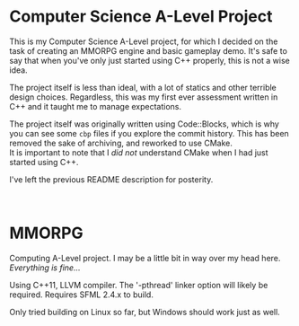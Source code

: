 # Computer Science A-Level Project
This is my Computer Science A-Level project, for which I decided on the task of creating an MMORPG engine and basic gameplay demo.
It's safe to say that when you've only just started using C++ properly, this is not a wise idea.

The project itself is less than ideal, with a lot of statics and other terrible design choices.
Regardless, this was my first ever assessment written in C++ and it taught me to manage expectations.

The project itself was originally written using Code::Blocks, which is why you can see some `cbp` files if you explore the
commit history.  This has been removed the sake of archiving, and reworked to use CMake.  
It is important to note that I *did not* understand CMake when I had just started using C++.

I've left the previous README description for posterity.

<br>

# MMORPG

Computing A-Level project.
I may be a little bit in way over my head here.
*Everything is fine...*

Using C++11, LLVM compiler.  The '-pthread' linker option will likely be required.
Requires SFML 2.4.x to build.

Only tried building on Linux so far, but Windows should work just as well.